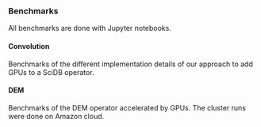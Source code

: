  
### Benchmarks
All benchmarks are done with Jupyter notebooks.

#### Convolution
Benchmarks of the different implementation details of our approach to add GPUs to a SciDB operator.

#### DEM
Benchmarks of the DEM operator accelerated by GPUs. The cluster runs were done on Amazon cloud.
